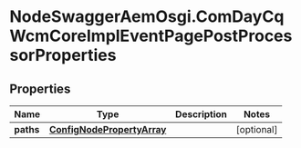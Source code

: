 # NodeSwaggerAemOsgi.ComDayCqWcmCoreImplEventPagePostProcessorProperties

## Properties

Name | Type | Description | Notes
------------ | ------------- | ------------- | -------------
**paths** | [**ConfigNodePropertyArray**](ConfigNodePropertyArray.md) |  | [optional] 


